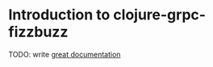 # Introduction to clojure-grpc-fizzbuzz

TODO: write [great documentation](http://jacobian.org/writing/what-to-write/)
